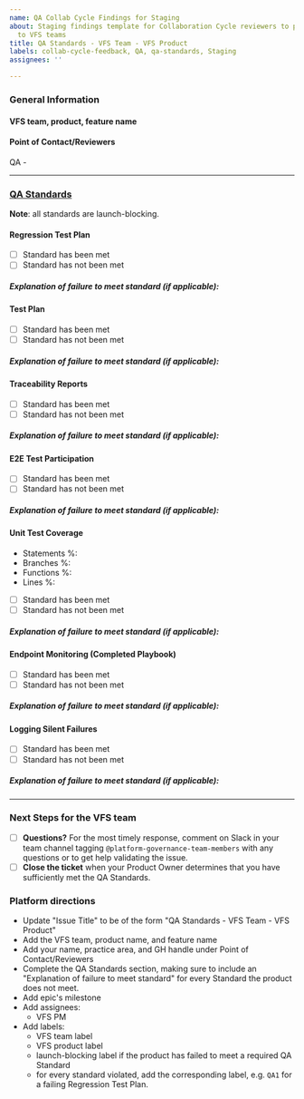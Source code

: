 ```yaml
---
name: QA Collab Cycle Findings for Staging
about: Staging findings template for Collaboration Cycle reviewers to provide QA findings
  to VFS teams
title: QA Standards - VFS Team - VFS Product
labels: collab-cycle-feedback, QA, qa-standards, Staging
assignees: ''

---
```


### General Information

#### VFS team, product, feature name

#### Point of Contact/Reviewers

QA -

---
### [QA Standards](https://depo-platform-documentation.scrollhelp.site/developer-docs/quality-assurance-standards) 
**Note**: all standards are launch-blocking.
#### Regression Test Plan 
- [ ] Standard has been met
- [ ] Standard has not been met
##### Explanation of failure to meet standard (if applicable): #####
#### Test Plan
- [ ] Standard has been met
- [ ] Standard has not been met
##### Explanation of failure to meet standard (if applicable): #####
#### Traceability Reports 
- [ ] Standard has been met
- [ ] Standard has not been met
##### Explanation of failure to meet standard (if applicable): #####
#### E2E Test Participation
- [ ] Standard has been met
- [ ] Standard has not been met
##### Explanation of failure to meet standard (if applicable): #####
#### Unit Test Coverage
- Statements %:
- Branches %:
- Functions %:
- Lines %:

- [ ] Standard has been met
- [ ] Standard has not been met
##### Explanation of failure to meet standard (if applicable): #####
#### Endpoint Monitoring (Completed Playbook)
- [ ] Standard has been met
- [ ] Standard has not been met
##### Explanation of failure to meet standard (if applicable): #####
#### Logging Silent Failures
- [ ] Standard has been met
- [ ] Standard has not been met
##### Explanation of failure to meet standard (if applicable): #####
---

### Next Steps for the VFS team

- [ ] **Questions?** For the most timely response, comment on Slack in your team channel tagging `@platform-governance-team-members` with any questions or to get help validating the issue.
- [ ] **Close the ticket** when your Product Owner determines that you have sufficiently met the QA Standards.

### Platform directions
- Update "Issue Title" to be of the form "QA Standards - VFS Team - VFS Product"
- Add the VFS team, product name, and feature name
- Add your name, practice area, and GH handle under Point of Contact/Reviewers
- Complete the QA Standards section, making sure to include an "Explanation of failure to meet standard" for every Standard the product does not meet.
- Add epic's milestone
- Add assignees: 
  - VFS PM
- Add labels:
  - VFS team label
  - VFS product label
  - launch-blocking label if the product has failed to meet a required QA Standard
  - for every standard violated, add the corresponding label, e.g. `QA1` for a failing Regression Test Plan.
